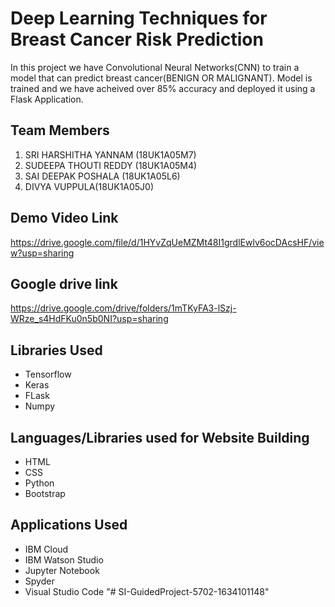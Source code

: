 # Deep Learning Techniques for Breast Cancer Risk Prediction
In this project we have Convolutional Neural Networks(CNN) to train a model that can predict breast cancer(BENIGN OR MALIGNANT). Model is trained and we have acheived over 85% accuracy and deployed it using a Flask Application.


## Team Members
1. SRI HARSHITHA YANNAM (18UK1A05M7)
2. SUDEEPA THOUTI REDDY (18UK1A05M4)
3. SAI DEEPAK POSHALA (18UK1A05L6)
4. DIVYA VUPPULA(18UK1A05J0)

## Demo Video Link
https://drive.google.com/file/d/1HYvZqUeMZMt48I1grdlEwlv6ocDAcsHF/view?usp=sharing

## Google drive link
https://drive.google.com/drive/folders/1mTKyFA3-lSzj-WRze_s4HdFKu0n5b0NI?usp=sharing

## Libraries Used
- Tensorflow
- Keras
- FLask
- Numpy

## Languages/Libraries used for Website Building
- HTML
- CSS
- Python
- Bootstrap

## Applications Used
- IBM Cloud
- IBM Watson Studio
- Jupyter Notebook
- Spyder
- Visual Studio Code
"# SI-GuidedProject-5702-1634101148" 
